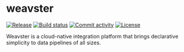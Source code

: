# weavster

[![Release](https://img.shields.io/github/v/release/gregoryhunt/weavster)](https://img.shields.io/github/v/release/gregoryhunt/weavster)
[![Build status](https://img.shields.io/github/actions/workflow/status/gregoryhunt/weavster/main.yml?branch=main)](https://github.com/gregoryhunt/weavster/actions/workflows/main.yml?query=branch%3Amain)
[![Commit activity](https://img.shields.io/github/commit-activity/m/gregoryhunt/weavster)](https://img.shields.io/github/commit-activity/m/gregoryhunt/weavster)
[![License](https://img.shields.io/github/license/gregoryhunt/weavster)](https://img.shields.io/github/license/gregoryhunt/weavster)

Weavster is a cloud-native integration platform that brings declarative simplicity to data pipelines of all sizes.
